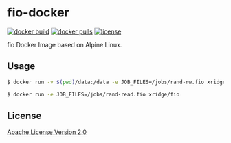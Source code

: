 # fio-docker

[![docker build](https://img.shields.io/docker/cloud/build/xridge/fio.svg)](https://hub.docker.com/r/xridge/fio)
[![docker pulls](https://img.shields.io/docker/pulls/xridge/fio.svg)](https://hub.docker.com/r/xridge/fio)
[![license](https://img.shields.io/badge/License-Apache%202.0-blue.svg)](https://www.apache.org/licenses/LICENSE-2.0)

fio Docker Image based on Alpine Linux.

## Usage
```bash
$ docker run -v $(pwd)/data:/data -e JOB_FILES=/jobs/rand-rw.fio xridge/fio

$ docker run -e JOB_FILES=/jobs/rand-read.fio xridge/fio
```

## License
[Apache License Version 2.0](http://www.apache.org/licenses/LICENSE-2.0)
